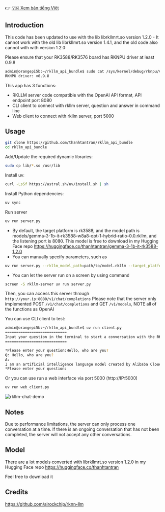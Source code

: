 👉 [🇻🇳 Xem bản tiếng Việt](README-VIE.md)

## Introduction

This code has been updated to use with the lib librkllmrt.so version 1.2.0 - It cannot work with the old lib librkllmrt.so version 1.4.1, and the old code also cannot with with version 1.2.0

Please ensure that your RK3588/RK3576 board has RKNPU driver at least 0.9.8
```bash
admin@orangepi5b:~/rkllm_api_bundle$ sudo cat /sys/kernel/debug/rknpu/version
RKNPU driver: v0.9.8
```

This app has 3 functions:

- RKLLM server code compatible with the OpenAI API format, API endpoint port 8080
- CLI client to connect with rkllm server, question and answer in command line
- Web client to connect with rkllm server, port 5000

## Usage

```bash
git clone https://github.com/thanhtantran/rkllm_api_bundle
cd rkllm_api_bundle
```

Add/Update the required dynamic libraries:

```bash
sudo cp lib/*.so /usr/lib
```

Install uv:

```bash
curl -LsSf https://astral.sh/uv/install.sh | sh
```

Install Python dependencies:

```bash
uv sync
```

Run server

```bash
uv run server.py
```

- By default, the target platform is rk3588, and the model path is models/gemma-3-1b-it-rk3588-w8a8-opt-1-hybrid-ratio-0.0.rkllm, and the listening port is 8080.
This model is free to download in my Hugging Face repo https://huggingface.co/thanhtantran/gemma-3-1b-it-rk3588-1.2.0
- You can manually specify parameters, such as 
```bash
uv run server.py --rkllm_model_path=path/to/model.rkllm --target_platform=rk3588/rk3576 --port=xxxx
```
- You can let the server run on a screen by using command
```bash
screen -S rkllm-server uv run server.py
```

Then, you can access this server through `http://your.ip:8080/v1/chat/completions`
Please note that the server only implemented POST `/v1/chat/completions` and GET `/v1/models`, NOTE all of the functions as OpenAI

You can use CLI client to test:

```bash
admin@orangepi5b:~/rkllm_api_bundle$ uv run client.py
============================
Input your question in the terminal to start a conversation with the RKLLM model...
============================

*Please enter your question:Hello, who are you?
Q: Hello, who are you?
A:
I am an artificial intelligence language model created by Alibaba Cloud. My purpose is to provide assistance and answer your questions to the best of my ability. How may I assist you today?
*Please enter your question:

```

Or you can use run a web interface via port 5000 (http://IP:5000)

```bash
uv run web_client.py
```

![rkllm-chat-demo](https://github.com/user-attachments/assets/58a1a749-ed3d-4fcf-aa46-96d18e7bd847)


## Notes

Due to performance limitations, the server can only process one conversation at a time. If there is an ongoing conversation that has not been completed, the server will not accept any other conversations.

## Model

There are a lot models converted with librkllmrt.so version 1.2.0 in my Hugging Face repo
https://huggingface.co/thanhtantran

Feel free to download it

## Credits

https://github.com/airockchip/rknn-llm
